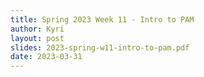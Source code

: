 ```yaml
---
title: Spring 2023 Week 11 - Intro to PAM
author: Kyri
layout: post
slides: 2023-spring-w11-intro-to-pam.pdf
date: 2023-03-31
---
```


